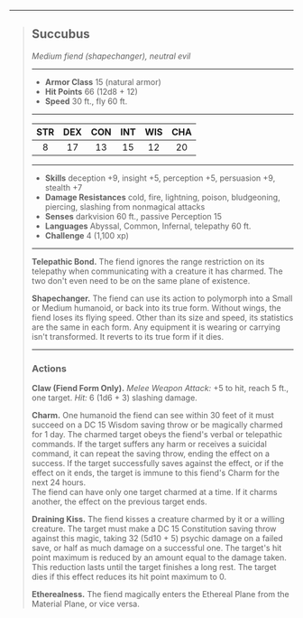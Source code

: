 ***
> ## Succubus
> *Medium fiend (shapechanger), neutral evil*
> 
> ***
> 
> - **Armor Class** 15 (natural armor)
> - **Hit Points** 66 (12d8 + 12)
> - **Speed** 30 ft., fly 60 ft.
> 
> ***
> 
> |STR|DEX|CON|INT|WIS|CHA|
> |:---:|:---:|:---:|:---:|:---:|:---:|
> |8|17|13|15|12|20|
> 
> ***
> 
> - **Skills** deception +9, insight +5, perception +5, persuasion +9, stealth +7
> - **Damage Resistances** cold, fire, lightning, poison, bludgeoning, piercing, slashing from nonmagical attacks
> - **Senses** darkvision 60 ft., passive Perception 15
> - **Languages** Abyssal, Common, Infernal, telepathy 60 ft.
> - **Challenge** 4 (1,100 xp)
> 
> ***
> 
> **Telepathic Bond.** The fiend ignores the range restriction on its telepathy when communicating with a creature it has charmed. The two don't even need to be on the same plane of existence.
> 
> **Shapechanger.** The fiend can use its action to polymorph into a Small or Medium humanoid, or back into its true form. Without wings, the fiend loses its flying speed. Other than its size and speed, its statistics are the same in each form. Any equipment it is wearing or carrying isn't transformed. It reverts to its true form if it dies.
> 
> ***
> 
> ### Actions
> **Claw (Fiend Form Only).** *Melee Weapon Attack:* +5 to hit, reach 5 ft., one target. *Hit:* 6 (1d6 + 3) slashing damage.
> 
> **Charm.** One humanoid the fiend can see within 30 feet of it must succeed on a DC 15 Wisdom saving throw or be magically charmed for 1 day. The charmed target obeys the fiend's verbal or telepathic commands. If the target suffers any harm or receives a suicidal command, it can repeat the saving throw, ending the effect on a success. If the target successfully saves against the effect, or if the effect on it ends, the target is immune to this fiend's Charm for the next 24 hours.  
> The fiend can have only one target charmed at a time. If it charms another, the effect on the previous target ends.
> 
> **Draining Kiss.** The fiend kisses a creature charmed by it or a willing creature. The target must make a DC 15 Constitution saving throw against this magic, taking 32 (5d10 + 5) psychic damage on a failed save, or half as much damage on a successful one. The target's hit point maximum is reduced by an amount equal to the damage taken. This reduction lasts until the target finishes a long rest. The target dies if this effect reduces its hit point maximum to 0.
> 
> **Etherealness.** The fiend magically enters the Ethereal Plane from the Material Plane, or vice versa.